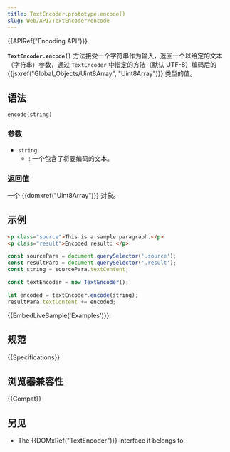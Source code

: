 ```yaml
---
title: TextEncoder.prototype.encode()
slug: Web/API/TextEncoder/encode
---
```


{{APIRef("Encoding API")}}

**`TextEncoder.encode()`** 方法接受一个字符串作为输入，返回一个以给定的文本（字符串）参数，通过 `TextEncoder` 中指定的方法（默认 UTF-8）编码后的 {{jsxref("Global_Objects/Uint8Array", "Uint8Array")}} 类型的值。

## 语法

```js-nolint
encode(string)
```

### 参数

- `string`
  - : 一个包含了将要编码的文本。

### 返回值

一个 {{domxref("Uint8Array")}} 对象。

## 示例

```html
<p class="source">This is a sample paragraph.</p>
<p class="result">Encoded result: </p>
```

```js
const sourcePara = document.querySelector('.source');
const resultPara = document.querySelector('.result');
const string = sourcePara.textContent;

const textEncoder = new TextEncoder();

let encoded = textEncoder.encode(string);
resultPara.textContent += encoded;
```

{{EmbedLiveSample('Examples')}}

## 规范

{{Specifications}}

## 浏览器兼容性

{{Compat}}

## 另见

- The {{DOMxRef("TextEncoder")}} interface it belongs to.
